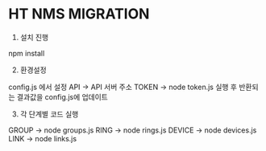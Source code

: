 # HT NMS MIGRATION

1. 설치 진행

npm install

2. 환경설정

config.js 에서 설정
API -> API 서버 주소
TOKEN -> node token.js 실행 후 반환되는 결과값을 config.js에 업데이트

3. 각 단계별 코드 실행

GROUP -> node groups.js
RING -> node rings.js
DEVICE -> node devices.js
LINK -> node links.js
